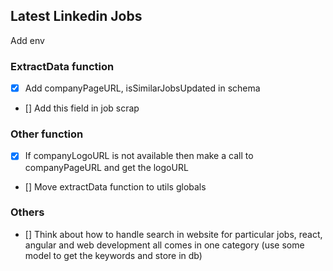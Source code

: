 ## Latest Linkedin Jobs

Add env

### ExtractData function

- [x] Add companyPageURL, isSimilarJobsUpdated in schema
- [] Add this field in job scrap

### Other function

- [x] If companyLogoURL is not available then make a call to companyPageURL and get the logoURL
- [] Move extractData function to utils globals

### Others

- [] Think about how to handle search in website for particular jobs, react, angular and web development all comes in one category (use some model to get the keywords and store in db)
